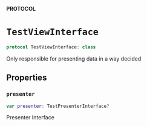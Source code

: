 **PROTOCOL**

# `TestViewInterface`

```swift
protocol TestViewInterface: class
```

Only responsible for presenting data in a way decided

## Properties
### `presenter`

```swift
var presenter: TestPresenterInterface?
```

Presenter Interface
